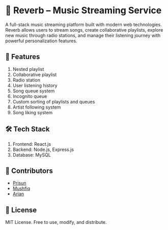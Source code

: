 # 🎵 Reverb – Music Streaming Service

A full-stack music streaming platform built with modern web technologies. Reverb allows users to stream songs, create collaborative playlists, explore new music through radio stations, and manage their listening journey with powerful personalization features.

## 🚀 Features
  1. Nested playlist
  2. Collaborative playlist
  3. Radio station
  4. User listening history
  5. Song queue system
  6. Incognito queue
  7. Custom sorting of playlists and queues
  8. Artist following system
  9. Song liking system

## 🛠️ Tech Stack
1. Frontend: React.js
2. Backend: Node.js, Express.js
3. Database: MySQL

## 🤝 Contributors
- [Prisun](https://github.com/Mahdinam-Saif-Prisun)
- [Mushfiq](https://github.com/MushfiqMonzurRafi)
- [Arian](https://github.com/arisxm)


## 📜 License
MIT License. Free to use, modify, and distribute.
